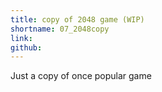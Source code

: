 ```yaml
---
title: copy of 2048 game (WIP)
shortname: 07_2048copy
link:
github:
---
```


Just a copy of once popular game